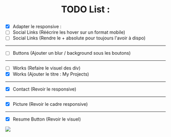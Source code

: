 # <p align="center">TODO List :</p>

- [X]  Adapter le responsive : 
- [ ] Social Links (Réécrire les hover sur un format mobile)
- [ ] Social Links (Rendre le + absolute pour toujours l'avoir à dispo)
 ----------
- [ ] Buttons (Ajouter un blur / background sous les boutons)
----------
- [ ] Works (Refaire le visuel des div)
- [X] Works (Ajouter le titre : My Projects)
----------
- [X] Contact (Revoir le responsive)
----------
- [X] Picture (Revoir le cadre responsive)
----------
- [X] Resume Button (Revoir le visuel)
 
![](https://redac.trashtalk.co/wp-content/uploads/2017/08/Pouce-en-lair.png)